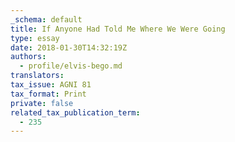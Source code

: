 ```yaml
---
_schema: default
title: If Anyone Had Told Me Where We Were Going
type: essay
date: 2018-01-30T14:32:19Z
authors:
  - profile/elvis-bego.md
translators:
tax_issue: AGNI 81
tax_format: Print
private: false
related_tax_publication_term:
  - 235
---
```


